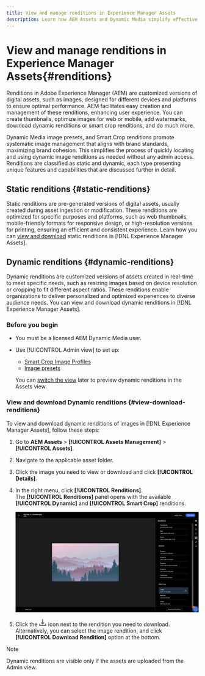 ```yaml
---
title: View and manage renditions in Experience Manager Assets
description: Learn how AEM Assets and Dynamic Media simplify effective image management with static and dynamic image renditions.
---
```

# View and manage renditions in Experience Manager Assets{#renditions}

Renditions in Adobe Experience Manager (AEM) are customized versions of digital assets, such as images, designed for different devices and platforms to ensure optimal performance. AEM facilitates easy creation and management of these renditions, enhancing user experience. You can create thumbnails, optimize images for web or mobile, add watermarks, download dynamic renditions or smart crop renditions, and do much more.

Dynamic Media image presets, and Smart Crop renditions promote systematic image management that aligns with brand standards, maximizing brand cohesion. This simplifies the process of quickly locating and using dynamic image renditions as needed without any admin access.
<br>Renditions are classified as static and dynamic, each type presenting unique features and capabilities that are discussed further in detail.

## Static renditions {#static-renditions}

Static renditions are pre-generated versions of digital assets, usually created during asset ingestion or modification. These renditions are optimized for specific purposes and platforms, such as web thumbnails, mobile-friendly formats for responsive design, or high-resolution versions for printing, ensuring an efficient and consistent experience.
Learn how you can [view and download](#view-and-download-dynamic-renditions) static renditions in [!DNL Experience Manager Assets].

## Dynamic renditions {#dynamic-renditions}

Dynamic renditions are customized versions of assets created in real-time to meet specific needs, such as resizing images based on device resolution or cropping to fit different aspect ratios.
These renditions enable organizations to deliver personalized and optimized experiences to diverse audience needs. You can view and download dynamic renditions in [!DNL Experience Manager Assets].

### Before you begin

* You must be a licensed AEM Dynamic Media user.

* Use [!UICONTROL Admin view] to set up: 
    * [Smart Crop Image Profiles](/help/assets/dynamic-media/image-profiles.md#creating-image-profiles) 
    * [Image presets](/help/assets/dynamic-media/managing-image-presets.md)

    You can [switch the view](/help/assets/assets-view-introduction.md#how-to-access-assets-view) later to preview dynamic renditions in the Assets view.

### View and download Dynamic renditions {#view-download-renditions}

To view and download dynamic renditions of images in [!DNL Experience Manager Assets], follow these steps:

1. Go to **AEM Assets** > **[!UICONTROL Assets Management]** > **[!UICONTROL Assets]**.

1. Navigate to the applicable asset folder.

1. Click the image you need to view or download and click **[!UICONTROL Details]**.

1. In the right menu, click **[!UICONTROL Renditions]**. <br> The **[!UICONTROL Renditions]** panel opens with the available **[!UICONTROL Dynamic]** and **[!UICONTROL Smart Crop]** renditions.

    ![dynamic renditions](assets/preset_smart_crop.png)

1. Click the ![download icon](assets/download-new-icon.png) icon next to the rendition you need to download. <br> Alternatively, you can select the image rendition, and click **[!UICONTROL Download Rendition]** option at the bottom.

>[!NOTE]
>
>Dynamic renditions are visible only if the assets are uploaded from the Admin view.
